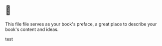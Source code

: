 # :penguin:

This file file serves as your book's preface, a great place to describe your book's content and ideas.

test

